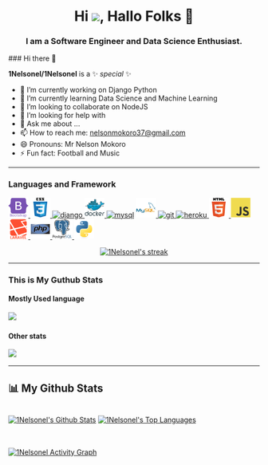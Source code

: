 <h1 align="center">Hi <img src="https://raw.githubusercontent.com/MartinHeinz/MartinHeinz/master/wave.gif" width="30px">, Hallo Folks 👋</h1>
<h3 align="center">I am a Software Engineer and Data Science Enthusiast.</h3>
### Hi there 👋

**1Nelsonel/1Nelsonel** is a ✨ _special_ ✨ 

- 🔭 I’m currently working on Django Python
- 🌱 I’m currently learning Data Science and Machine Learning
- 👯 I’m looking to collaborate on NodeJS
- 🤔 I’m looking for help with 
- 💬 Ask me about ...
- 📫 How to reach me: nelsonmokoro37@gmail.com
- 😄 Pronouns: Mr Nelson Mokoro
- ⚡ Fun fact: Football and Music
<hr>

### Languages and Framework
<p align="left"> 
    <a href="https://getbootstrap.com" target="_blank"> <img src="https://raw.githubusercontent.com/devicons/devicon/master/icons/bootstrap/bootstrap-plain-wordmark.svg" alt="bootstrap" width="40" height="40"/> </a> 
    <a href="https://www.w3schools.com/css/" target="_blank"> <img src="https://raw.githubusercontent.com/devicons/devicon/master/icons/css3/css3-original-wordmark.svg" alt="css3" width="40" height="40"/> </a> 
    <a href="https://www.djangoproject.com/" target="_blank"> <img src="https://cdn.jsdelivr.net/gh/devicons/devicon/icons/django/django-plain.svg" alt="django" width="40" height="40"/> </a> 
    <a href="https://www.docker.com/" target="_blank"> <img src="https://raw.githubusercontent.com/devicons/devicon/master/icons/docker/docker-original-wordmark.svg" alt="docker" width="40" height="40"/> </a> 
    <a  href="https://www.jupyter.com/" target="_blank"><img src="https://cdn.jsdelivr.net/gh/devicons/devicon/icons/jupyter/jupyter-original.svg" alt="mysql" width="40" height="40"/></a>
     <a href="https://www.mysql.com/" target="_blank"> <img src="https://raw.githubusercontent.com/devicons/devicon/master/icons/mysql/mysql-original-wordmark.svg" alt="mysql" width="40" height="40"/> </a>
      <a href="https://git-scm.com/" target="_blank"> <img src="https://www.vectorlogo.zone/logos/git-scm/git-scm-icon.svg" alt="git" width="40" height="40"/> </a>
    <a href="https://heroku.com" target="_blank"> <img src="https://www.vectorlogo.zone/logos/heroku/heroku-icon.svg" alt="heroku" width="40" height="40"/> 
    </a> 
    <a href="https://www.w3.org/html/" target="_blank"> <img src="https://raw.githubusercontent.com/devicons/devicon/master/icons/html5/html5-original-wordmark.svg" alt="html5" width="40" height="40"/> </a> 
    <a href="https://developer.mozilla.org/en-US/docs/Web/JavaScript" target="_blank"> <img src="https://raw.githubusercontent.com/devicons/devicon/master/icons/javascript/javascript-original.svg" alt="javascript" width="40" height="40"/> </a> 
    <a href="https://laravel.com/" target="_blank"> <img src="https://raw.githubusercontent.com/devicons/devicon/master/icons/laravel/laravel-plain-wordmark.svg" alt="laravel" width="40" height="40"/> 
    </a>
  <a href="https://www.php.net" target="_blank"> <img src="https://raw.githubusercontent.com/devicons/devicon/master/icons/php/php-original.svg" alt="php" width="40" height="40"/> </a> 
    <a href="https://www.postgresql.org" target="_blank"><img src="https://raw.githubusercontent.com/devicons/devicon/master/icons/postgresql/postgresql-original-wordmark.svg" alt="postgresql" width="40" height="40"/> 
    </a> 
    <a href="https://www.python.org" target="_blank"> <img src="https://raw.githubusercontent.com/devicons/devicon/master/icons/python/python-original.svg" alt="python" width="40" height="40"/>
    </a> 
 </p>


<p align="center">
    <a href="https://github.com/1Nelsonel/github-readme-streak-stats">
        <img title="🔥 Get streak stats for your profile at git.io/streak-stats" alt="1Nelsonel's streak" src="https://github-readme-streak-stats.herokuapp.com/?user=1Nelsonel&theme=black-ice&hide_border=true&stroke=0000&background=060A0CD0"/>
    </a>
</p>

<hr>

### This is My Guthub Stats
#### Mostly Used language
[![](https://github-readme-stats.vercel.app/api/top-langs/?username=1Nelsonel&langs_count=8&show_icons=true&theme=radical)](https://github.com/1Nelsonel/github-readme-stats)

#### Other stats
![](https://github-readme-stats.vercel.app/api?username=1Nelsonel&show_icons=true&theme=radical)
<hr>

## 📊 My Github Stats

  <br/>
    <a href="https://github.com/1Nelsonel/github-readme-stats"><img alt="1Nelsonel's Github Stats" src="https://github-readme-stats.vercel.app/api?username=1Nelsonel&show_icons=true&count_private=true&theme=react&hide_border=true&bg_color=0D1117" /></a>
  <a href="https://github.com/1Nelsonel/github-readme-stats"><img alt="1Nelsonel's Top Languages" src="https://github-readme-stats.vercel.app/api/top-langs/?username=1Nelsonel&langs_count=8&count_private=true&layout=compact&theme=react&hide_border=true&bg_color=0D1117" /></a>
  <br/>
  


<br/>
<br/>

<a href="https://github.com/1Nelsonel/github-readme-activity-graph"><img alt="1Nelsonel Activity Graph" src="https://activity-graph.herokuapp.com/graph?username=1Nelsonel&bg_color=0D1117&color=5BCDEC&line=5BCDEC&point=FFFFFF&hide_border=true" /></a>



